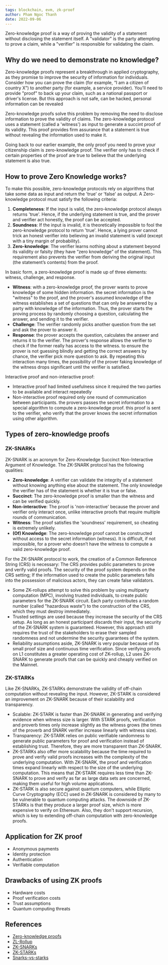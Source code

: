 ```yaml
---
tags: blockchain, evm, zk-proof
author: Pham Ngoc Thanh
date: 2022-09-06
---
```


Zero-knowledge proof is a way of proving the validity of a statement without disclosing the statement itself. A "validator" is the party attempting to prove a claim, while a "verifier" is responsible for validating the claim.

## Why do we need to demonstrate no knowledge?

Zero-knowledge proofs represent a breakthrough in applied cryptography, as they promise to improve the security of information for individuals. Consider how you can prove the claim (for example, “I am a citizen of country X”) to another party (for example, a service provider). You'll need to provide "proof" to back up your claim, such as a national passport or driver's license. But this approach is not safe, can be hacked, personal information can be revealed

Zero-knowledge proofs solve this problem by removing the need to disclose information to prove the validity of claims. The zero-knowledge protocol uses a statement (called a 'witness') as input to generate a succint proof of its validity. This proof provides firm assurance that a statement is true without revealing the information used to make it.

Going back to our earlier example, the only proof you need to prove your citizenship claim is zero-knowledge proof. The verifier only has to check if certain properties of the proof are true to believe that the underlying statement is also true.

## How to prove Zero Knowledge works?

To make this possible, zero-knowledge protocols rely on algorithms that take some data as input and return the 'true' or 'false' as output. A Zero-knowledge protocol must satisfy the following criteria:

1. **Completeness**: If the input is valid, the zero-knowledge protocol always returns 'true'. Hence, if the underlying statement is true, and the prover and verifier act honestly, the proof can be accepted.
2. **Soundness**: If the input is invalid, it is theoretically impossible to fool the zero-knowledge protocol to return 'true'. Hence, a lying prover cannot trick an honest verifier into believing an invalid statement is valid (except with a tiny margin of probability).
3. **Zero-knowledge**: The verifier learns nothing about a statement beyond its validity or falsity (they have “zero knowledge” of the statement). This requirement also prevents the verifier from deriving the original input (the statement’s contents) from the proof.

In basic form, a zero-knowledge proof is made up of three elements: witness, challenge, and response.

- **Witness**: with a zero-knowledge proof, the prover wants to prove knowledge of some hidden information. the secret information is the "witness" to the proof, and the prover's assumed knowledge of the witness establishes a set of questions that can only be answered by a party with knowledge of the information. Thus, the prover starts the proving process by randomly choosing a question, calculating the answer, and sending it to the verifier.
- **Challenge**: The verifier randomly picks another question from the set and ask the prover to answer it.
- **Response**: the prover accepts the question, calculates the answer and returns it to the verifier. The prover's response allows the verifier to check if the former really has access to the witness. to ensure the prover is not guessing blindly and getting the correct answers by chance, the verifier pick more question to ask. By repeating this interaction many times, the possibility of the prover faking knowledge of the witness drops significant until the verifier is satisfied.

Interactive proof and non-interactive proof:

- Interactive proof had limited usefulness since it required the two parties to be available and interact repeatedly
- Non-interactive proof required only one round of communication between participants. the provers passes the secret information to a special algorithm to compute a zero-knowledge proof. this proof is sent to the verifier, who verify that the prover knows the secret information using other algorithm.

## Types of zero-knowledge proofs

### ZK-SNARKs

ZK-SNARK is an acronym for Zero-Knowledge Succinct Non-Interactive Argument of Knowledge. The ZK-SNARK protocol has the following qualities:

- **Zero-knowledge**: A verifier can validate the integrity of a statement without knowing anything else about the statement. The only knowledge the verifier has of the statement is whether it is true or false.
- **Succinct**: The zero-knowledge proof is smaller than the witness and can be verified quickly.
- **Non-interactive**: The proof is 'non-interactive' because the prover and verifier only interact once, unlike interactive proofs that require multiple rounds of communication.
- **Witness**: The proof satisfies the 'soundness' requirement, so cheating is extremely unlikely.
- **(Of) Knowledge**: The zero-knowledge proof cannot be constructed without access to the secret information (witness). It is difficult, if not impossible, for a prover who doesn’t have the witness to compute a valid zero-knowledge proof.

For the ZK-SNARK protocol to work, the creation of a Common Reference String (CRS) is necessary: ​​The CRS provides public parameters to prove and verify valid proofs. The security of the proof system depends on the CRS setting; If the information used to create the public parameters falls into the possession of malicious actors, they can create false validators.

- Some ZK-rollups attempt to solve this problem by using multiparty computation (MPC), involving trusted individuals, to create public parameters for the ZK-SNARK circuit. Each party contributes a random number (called "hazardous waste") to the construction of the CRS, which they must destroy immediately.
- Trusted settings are used because they increase the security of the CRS setup. As long as an honest participant discards their input, the security of the ZK-SNARK system is guaranteed. However, this approach still requires the trust of the stakeholders to erase their sampled randomness and not undermine the security guarantees of the system.
- Reliability assumptions aside, ZK-SNARK is very popular because of its small proof size and continuous time verification. Since verifying proofs on L1 constitutes a greater operating cost of ZK-rollup, L2 uses ZK-SNARK to generate proofs that can be quickly and cheaply verified on the Mainnet.

### ZK-STARKs

Like ZK-SNARKs, ZK-STARKs demonstrate the validity of off-chain computation without revealing the input. However, ZK-STARK is considered an improvement on ZK-SNARK because of their scalability and transparency.

- Scalable: ZK-STARK is faster than ZK-SNARK in generating and verifying evidence when witness size is larger. With STARK proofs, verification and proverb times only increase slightly as the witness grows (the times of the proverb and SNARK verifier increase linearly with witness size).
- Transparency: ZK-STARK relies on public verifiable randomness to generate public parameters for proof and verification instead of establishing trust. Therefore, they are more transparent than ZK-SNARK.
- ZK-STARKs also offer more scalability because the time required to prove and verify valid proofs increases with the complexity of the underlying computation. With ZK-SNARK, the proof and verification times expand linearly with respect to the size of the underlying computation. This means that ZK-STARK requires less time than ZK-SNARK to prove and verify as far as large data sets are concerned, making them useful for high volume applications.
- ZK-STARK is also secure against quantum computers, while Elliptic Curve Cryptography (ECC) used in ZK-SNARK is considered by many to be vulnerable to quantum computing attacks. The downside of ZK-STARKs is that they produce a larger proof size, which is more expensive to verify on Ethereum. Also, they don't support recursion, which is key to extending off-chain computation with zero-knowledge proofs.

## Application for ZK proof

- Anonymous payments
- Identity protection
- Authentication
- Verifiable computation

## Drawbacks of using ZK proofs

- Hardware costs
- Proof verification costs
- Trust assumptions
- Quantum computing threats

## References

- [Zero-knowledge proofs](https://ethereum.org/en/zero-knowledge-proofs/)
- [ZL-Rollup](https://docs.ethhub.io/ethereum-roadmap/layer-2-scaling/zk-rollups/)
- [ZK-SNARKs](https://medium.com/coinmonks/zk-snarks-a-realistic-zero-knowledge-example-and-deep-dive-c5e6eaa7131c)
- [ZK-STARKs](https://medium.com/coinmonks/zk-starks-create-verifiable-trust-even-against-quantum-computers-dd9c6a2bb13d)
- [Snarks-vs-starks](https://www.alchemy.com/overviews/snarks-vs-starks)
